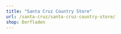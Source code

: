 ```yaml
---
title: "Santa Cruz Country Store"
url: /santa-cruz/santa-cruz-country-store/
shop: Dorfladen
---
```

